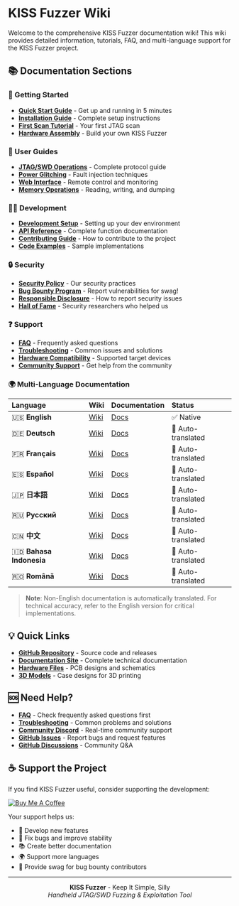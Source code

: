# KISS Fuzzer Wiki

Welcome to the comprehensive KISS Fuzzer documentation wiki! This wiki provides detailed information, tutorials, FAQ, and multi-language support for the KISS Fuzzer project.

## 📚 Documentation Sections

### 🚀 Getting Started
- **[Quick Start Guide](Quick-Start-Guide)** - Get up and running in 5 minutes
- **[Installation Guide](Installation-Guide)** - Complete setup instructions
- **[First Scan Tutorial](First-Scan-Tutorial)** - Your first JTAG scan
- **[Hardware Assembly](Hardware-Assembly)** - Build your own KISS Fuzzer

### 🔧 User Guides
- **[JTAG/SWD Operations](JTAG-SWD-Operations)** - Complete protocol guide
- **[Power Glitching](Power-Glitching)** - Fault injection techniques
- **[Web Interface](Web-Interface)** - Remote control and monitoring
- **[Memory Operations](Memory-Operations)** - Reading, writing, and dumping

### 👨‍💻 Development
- **[Development Setup](Development-Setup)** - Setting up your dev environment
- **[API Reference](API-Reference)** - Complete function documentation
- **[Contributing Guide](Contributing-Guide)** - How to contribute to the project
- **[Code Examples](Code-Examples)** - Sample implementations

### 🔒 Security
- **[Security Policy](Security-Policy)** - Our security practices
- **[Bug Bounty Program](Bug-Bounty-Program)** - Report vulnerabilities for swag!
- **[Responsible Disclosure](Responsible-Disclosure)** - How to report security issues
- **[Hall of Fame](Hall-of-Fame)** - Security researchers who helped us

### ❓ Support
- **[FAQ](FAQ)** - Frequently asked questions
- **[Troubleshooting](Troubleshooting)** - Common issues and solutions
- **[Hardware Compatibility](Hardware-Compatibility)** - Supported target devices
- **[Community Support](Community-Support)** - Get help from the community

### 🌍 Multi-Language Documentation

| Language | Wiki | Documentation | Status |
|:---------|:-----|:--------------|:-------|
| 🇺🇸 **English** | [Wiki](Home) | [Docs](https://kiss-fuzzer.readthedocs.io/en/latest/) | ✅ Native |
| 🇩🇪 **Deutsch** | [Wiki](Home-DE) | [Docs](https://kiss-fuzzer.readthedocs.io/de/latest/) | 🔄 Auto-translated |
| 🇫🇷 **Français** | [Wiki](Home-FR) | [Docs](https://kiss-fuzzer.readthedocs.io/fr/latest/) | 🔄 Auto-translated |
| 🇪🇸 **Español** | [Wiki](Home-ES) | [Docs](https://kiss-fuzzer.readthedocs.io/es/latest/) | 🔄 Auto-translated |
| 🇯🇵 **日本語** | [Wiki](Home-JA) | [Docs](https://kiss-fuzzer.readthedocs.io/ja/latest/) | 🔄 Auto-translated |
| 🇷🇺 **Русский** | [Wiki](Home-RU) | [Docs](https://kiss-fuzzer.readthedocs.io/ru/latest/) | 🔄 Auto-translated |
| 🇨🇳 **中文** | [Wiki](Home-ZH) | [Docs](https://kiss-fuzzer.readthedocs.io/zh/latest/) | 🔄 Auto-translated |
| 🇮🇩 **Bahasa Indonesia** | [Wiki](Home-ID) | [Docs](https://kiss-fuzzer.readthedocs.io/id/latest/) | 🔄 Auto-translated |
| 🇷🇴 **Română** | [Wiki](Home-RO) | [Docs](https://kiss-fuzzer.readthedocs.io/ro/latest/) | 🔄 Auto-translated |

> **Note**: Non-English documentation is automatically translated. For technical accuracy, refer to the English version for critical implementations.

## 💡 Quick Links

- **[GitHub Repository](https://github.com/seedon198/KISS)** - Source code and releases
- **[Documentation Site](https://kiss-fuzzer.readthedocs.io/)** - Complete technical documentation
- **[Hardware Files](https://github.com/seedon198/KISS/tree/main/hardware)** - PCB designs and schematics
- **[3D Models](https://github.com/seedon198/KISS/tree/main/case)** - Case designs for 3D printing

## 🆘 Need Help?

- **[FAQ](FAQ)** - Check frequently asked questions first
- **[Troubleshooting](Troubleshooting)** - Common problems and solutions
- **[Community Discord](https://discord.gg/kiss-fuzzer)** - Real-time community support
- **[GitHub Issues](https://github.com/seedon198/KISS/issues)** - Report bugs and request features
- **[GitHub Discussions](https://github.com/seedon198/KISS/discussions)** - Community Q&A

## ☕ Support the Project

If you find KISS Fuzzer useful, consider supporting the development:

[![Buy Me A Coffee](https://img.shields.io/badge/Buy%20Me%20A%20Coffee-ffdd00?style=for-the-badge&logo=buy-me-a-coffee&logoColor=black)](https://buymeacoffee.com/kissfuzzer)

Your support helps us:
- 🔧 Develop new features
- 🐛 Fix bugs and improve stability
- 📚 Create better documentation
- 🌍 Support more languages
- 🎁 Provide swag for bug bounty contributors

---

<p align="center">
  <strong>KISS Fuzzer</strong> - Keep It Simple, Silly<br>
  <em>Handheld JTAG/SWD Fuzzing & Exploitation Tool</em>
</p>
